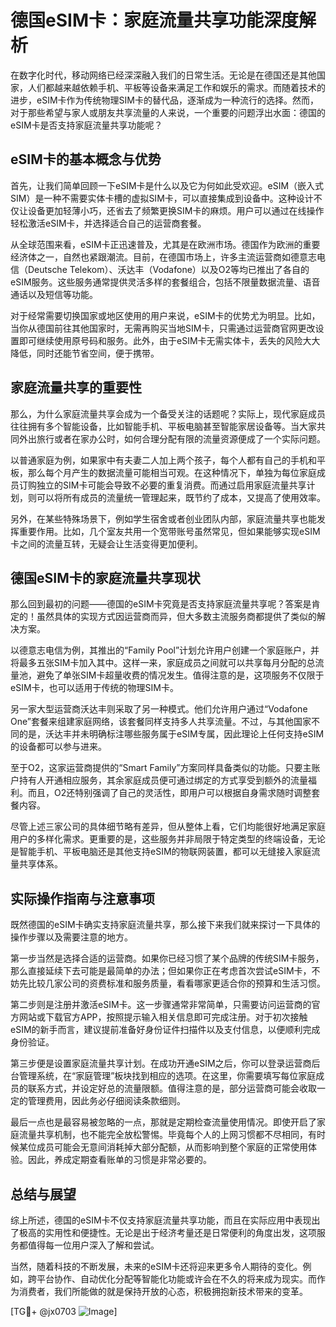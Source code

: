 # 德国eSIM卡：家庭流量共享功能深度解析

在数字化时代，移动网络已经深深融入我们的日常生活。无论是在德国还是其他国家，人们都越来越依赖手机、平板等设备来满足工作和娱乐的需求。而随着技术的进步，eSIM卡作为传统物理SIM卡的替代品，逐渐成为一种流行的选择。然而，对于那些希望与家人或朋友共享流量的人来说，一个重要的问题浮出水面：德国的eSIM卡是否支持家庭流量共享功能呢？

## eSIM卡的基本概念与优势

首先，让我们简单回顾一下eSIM卡是什么以及它为何如此受欢迎。eSIM（嵌入式SIM）是一种不需要实体卡槽的虚拟SIM卡，可以直接集成到设备中。这种设计不仅让设备更加轻薄小巧，还省去了频繁更换SIM卡的麻烦。用户可以通过在线操作轻松激活eSIM卡，并选择适合自己的运营商套餐。

从全球范围来看，eSIM卡正迅速普及，尤其是在欧洲市场。德国作为欧洲的重要经济体之一，自然也紧跟潮流。目前，在德国市场上，许多主流运营商如德意志电信（Deutsche Telekom）、沃达丰（Vodafone）以及O2等均已推出了各自的eSIM服务。这些服务通常提供灵活多样的套餐组合，包括不限量数据流量、语音通话以及短信等功能。

对于经常需要切换国家或地区使用的用户来说，eSIM卡的优势尤为明显。比如，当你从德国前往其他国家时，无需再购买当地SIM卡，只需通过运营商官网更改设置即可继续使用原号码和服务。此外，由于eSIM卡无需实体卡，丢失的风险大大降低，同时还能节省空间，便于携带。

## 家庭流量共享的重要性

那么，为什么家庭流量共享会成为一个备受关注的话题呢？实际上，现代家庭成员往往拥有多个智能设备，比如智能手机、平板电脑甚至智能家居设备等。当大家共同外出旅行或者在家办公时，如何合理分配有限的流量资源便成了一个实际问题。

以普通家庭为例，如果家中有夫妻二人加上两个孩子，每个人都有自己的手机和平板，那么每个月产生的数据流量可能相当可观。在这种情况下，单独为每位家庭成员订购独立的SIM卡可能会导致不必要的重复消费。而通过启用家庭流量共享计划，则可以将所有成员的流量统一管理起来，既节约了成本，又提高了使用效率。

另外，在某些特殊场景下，例如学生宿舍或者创业团队内部，家庭流量共享也能发挥重要作用。比如，几个室友共用一个宽带账号虽然常见，但如果能够实现eSIM卡之间的流量互转，无疑会让生活变得更加便利。

## 德国eSIM卡的家庭流量共享现状

那么回到最初的问题——德国的eSIM卡究竟是否支持家庭流量共享呢？答案是肯定的！虽然具体的实现方式因运营商而异，但大多数主流服务商都提供了类似的解决方案。

以德意志电信为例，其推出的“Family Pool”计划允许用户创建一个家庭账户，并将最多五张SIM卡加入其中。这样一来，家庭成员之间就可以共享每月分配的总流量池，避免了单张SIM卡超量收费的情况发生。值得注意的是，这项服务不仅限于eSIM卡，也可以适用于传统的物理SIM卡。

另一家大型运营商沃达丰则采取了另一种模式。他们允许用户通过“Vodafone One”套餐来组建家庭网络，该套餐同样支持多人共享流量。不过，与其他国家不同的是，沃达丰并未明确标注哪些服务属于eSIM专属，因此理论上任何支持eSIM的设备都可以参与进来。

至于O2，这家运营商提供的“Smart Family”方案同样具备类似的功能。只要主账户持有人开通相应服务，其余家庭成员便可通过绑定的方式享受到额外的流量福利。而且，O2还特别强调了自己的灵活性，即用户可以根据自身需求随时调整套餐内容。

尽管上述三家公司的具体细节略有差异，但从整体上看，它们均能很好地满足家庭用户的多样化需求。更重要的是，这些服务并非局限于特定类型的终端设备，无论是智能手机、平板电脑还是其他支持eSIM的物联网装置，都可以无缝接入家庭流量共享体系。

## 实际操作指南与注意事项

既然德国的eSIM卡确实支持家庭流量共享，那么接下来我们就来探讨一下具体的操作步骤以及需要注意的地方。

第一步当然是选择合适的运营商。如果你已经习惯了某个品牌的传统SIM卡服务，那么直接延续下去可能是最简单的办法；但如果你正在考虑首次尝试eSIM卡，不妨先比较几家公司的资费标准和服务质量，看看哪家更适合你的预算和生活习惯。

第二步则是注册并激活eSIM卡。这一步骤通常非常简单，只需要访问运营商的官方网站或下载官方APP，按照提示输入相关信息即可完成注册。对于初次接触eSIM的新手而言，建议提前准备好身份证件扫描件以及支付信息，以便顺利完成身份验证。

第三步便是设置家庭流量共享计划。在成功开通eSIM之后，你可以登录运营商后台管理系统，在“家庭管理”板块找到相应的选项。在这里，你需要填写每位家庭成员的联系方式，并设定好总的流量限额。值得注意的是，部分运营商可能会收取一定的管理费用，因此务必仔细阅读条款细则。

最后一点也是最容易被忽略的一点，那就是定期检查流量使用情况。即使开启了家庭流量共享机制，也不能完全放松警惕。毕竟每个人的上网习惯都不尽相同，有时候某位成员可能会无意间消耗掉大部分配额，从而影响到整个家庭的正常使用体验。因此，养成定期查看账单的习惯是非常必要的。

## 总结与展望

综上所述，德国的eSIM卡不仅支持家庭流量共享功能，而且在实际应用中表现出了极高的实用性和便捷性。无论是出于经济考量还是日常便利的角度出发，这项服务都值得每一位用户深入了解和尝试。

当然，随着科技的不断发展，未来的eSIM卡还将迎来更多令人期待的变化。例如，跨平台协作、自动优化分配等智能化功能或许会在不久的将来成为现实。而作为消费者，我们所能做的就是保持开放的心态，积极拥抱新技术带来的变革。

[TG💪+ @jx0703 ![Image](https://github.com/user-attachments/assets/dbca1d08-cadb-493c-b0ec-ad6f7a83f270)]